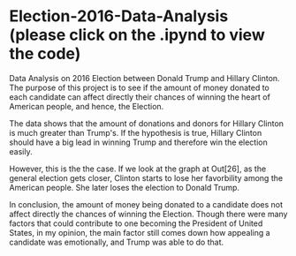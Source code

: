 # Election-2016-Data-Analysis (please click on the .ipynd to view the code)
Data Analysis on 2016 Election between Donald Trump and Hillary Clinton. The purpose of this project is to see if the amount of money donated to each candidate can affect directly their chances of winning the heart of American people, and hence, the Election.

The data shows that the amount of donations and donors for Hillary Clinton is much greater than Trump's. If the hypothesis is true, Hillary Clinton should have a big lead in winning Trump and therefore win the election easily. 

However, this is the the case. If we look at the graph at Out[26], as the general election gets closer, Clinton starts to lose her favorbility among the American people. She later loses the election to Donald Trump.

In conclusion, the amount of money being donated to a candidate does not affect directly the chances of winning the Election. Though there were many factors that could contribute to one becoming the President of United States, in my opinion, the main factor still comes down how appealing a candidate was emotionally, and Trump was able to do that.
